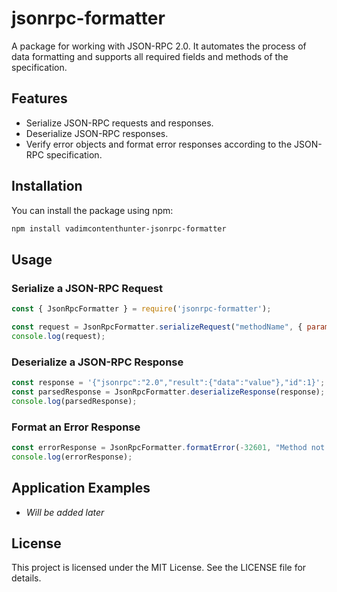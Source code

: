 # jsonrpc-formatter

A package for working with JSON-RPC 2.0. It automates the process of data formatting and supports all required fields and methods of the specification.

## Features

- Serialize JSON-RPC requests and responses.
- Deserialize JSON-RPC responses.
- Verify error objects and format error responses according to the JSON-RPC specification.

## Installation

You can install the package using npm:

```bash
npm install vadimcontenthunter-jsonrpc-formatter
```

## Usage

### Serialize a JSON-RPC Request

```javascript
const { JsonRpcFormatter } = require('jsonrpc-formatter');

const request = JsonRpcFormatter.serializeRequest("methodName", { param1: "value1" });
console.log(request);
```

### Deserialize a JSON-RPC Response

```javascript
const response = '{"jsonrpc":"2.0","result":{"data":"value"},"id":1}';
const parsedResponse = JsonRpcFormatter.deserializeResponse(response);
console.log(parsedResponse);
```

### Format an Error Response

```javascript
const errorResponse = JsonRpcFormatter.formatError(-32601, "Method not found", 1);
console.log(errorResponse);
```

## Application Examples

- *Will be added later*

## License

This project is licensed under the MIT License. See the LICENSE file for details.

